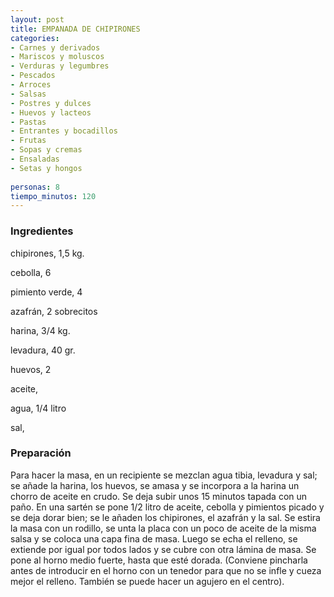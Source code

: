 ```yaml
---
layout: post
title: EMPANADA DE CHIPIRONES
categories:
- Carnes y derivados
- Mariscos y moluscos
- Verduras y legumbres
- Pescados
- Arroces
- Salsas
- Postres y dulces
- Huevos y lacteos
- Pastas
- Entrantes y bocadillos
- Frutas
- Sopas y cremas
- Ensaladas
- Setas y hongos
 
personas: 8 
tiempo_minutos: 120 
---
```

<h3>Ingredientes</h3>
chipirones, 1,5 kg.

cebolla, 6

pimiento verde, 4

azafrán, 2 sobrecitos

harina, 3/4 kg.

levadura, 40 gr.

huevos, 2

aceite,

agua, 1/4 litro

sal,

<h3>Preparación</h3>
Para hacer la masa, en un recipiente se mezclan agua tibia, levadura y sal; se añade la harina, los huevos, se amasa y se incorpora a la harina un chorro de aceite en crudo. Se deja subir unos 15 minutos tapada con un paño. En una sartén se pone 1/2 litro de aceite, cebolla y pimientos picado y se deja dorar bien; se le añaden los chipirones, el azafrán y la sal. Se estira la masa con un rodillo, se unta la placa con un poco de aceite de la misma salsa y se coloca una capa fina de masa. Luego se echa el relleno, se extiende por igual por todos lados y se cubre con otra lámina de masa. Se pone al horno medio fuerte, hasta que esté dorada. (Conviene pincharla antes de introducir en el horno con un tenedor para que no se infle y cueza mejor el relleno. También se puede hacer un agujero en el centro).

